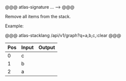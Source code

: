 @@@ atlas-signature
...
-->
<empty>
@@@

Remove all items from the stack. 

Example:

@@@ atlas-stacklang
/api/v1/graph?q=a,b,c,:clear
@@@

<table><thead><th>Pos</th><th>Input</th><th>Output</th></thead><tbody><tr>
<td>0</td>
<td>c</td>
<td></td>
</tr><tr>
<td>1</td>
<td>b</td>
<td></td>
</tr><tr>
<td>2</td>
<td>a</td>
<td></td>
</tr></tbody></table>
